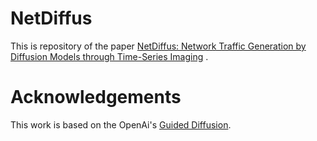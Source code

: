 # NetDiffus
This is repository of the paper [NetDiffus: Network Traffic Generation by Diffusion Models through Time-Series Imaging](https://arxiv.org/abs/2310.04429) .

# Acknowledgements
This work is based on the OpenAi's [Guided Diffusion](https://github.com/openai/guided-diffusion).
